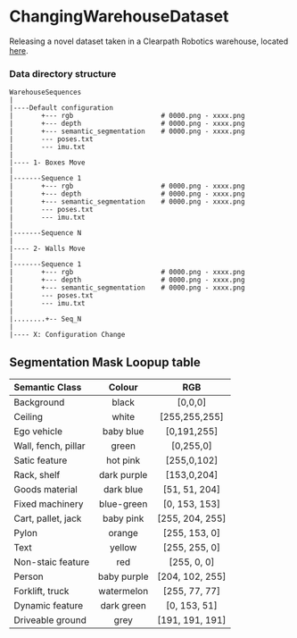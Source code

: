 # ChangingWarehouseDataset
Releasing a novel dataset taken in a Clearpath Robotics warehouse, located [here](https://drive.google.com/drive/folders/12-h2OPmlmxLk0Y9C3Hr5glkalUp66oEJ?usp=sharing).


### Data directory structure
```
WarehouseSequences
|
|----Default configuration
|       +--- rgb                      # 0000.png - xxxx.png      
|       +--- depth                    # 0000.png - xxxx.png
|       +--- semantic_segmentation    # 0000.png - xxxx.png     
|       --- poses.txt 
|       --- imu.txt 
|
|---- 1- Boxes Move  
|
|-------Sequence 1
|       +--- rgb                      # 0000.png - xxxx.png      
|       +--- depth                    # 0000.png - xxxx.png
|       +--- semantic_segmentation    # 0000.png - xxxx.png     
|       --- poses.txt 
|       --- imu.txt 
|
|-------Sequence N
|
|---- 2- Walls Move
|
|-------Sequence 1
|       +--- rgb                      # 0000.png - xxxx.png      
|       +--- depth                    # 0000.png - xxxx.png
|       +--- semantic_segmentation    # 0000.png - xxxx.png     
|       --- poses.txt 
|       --- imu.txt 
|
|........+-- Seq_N
|
|---- X: Configuration Change
```
## Segmentation Mask Loopup table

| Semantic Class     | Colour | RGB     |
|:----      |    :----:   |          :----:|
| Background      | black       | [0,0,0]   |
| Ceiling   | white       | [255,255,255]     |
| Ego vehicle   | baby blue        | [0,191,255]      |
| Wall, fench, pillar   | green       | [0,255,0]      |
| Satic feature   | hot pink        | [255,0,102]      |
| Rack, shelf   | dark purple       | [153,0,204]     |
| Goods material   | dark blue       | [51, 51, 204]    |
| Fixed machinery  | blue-green        | [0, 153, 153]     |
| Cart, pallet, jack   | baby pink        | [255, 204, 255]    |
| Pylon  |orange        |[255, 153, 0]      |
| Text   | yellow        | [255, 255, 0]     |
| Non-staic feature   | red        | [255, 0, 0]       |
| Person   | baby purple        | [204, 102, 255]      |
| Forklift, truck   | watermelon         | [255, 77, 77]      |
| Dynamic feature  | dark green       | [0, 153, 51]     |
| Driveable ground   | grey        | [191, 191, 191]      |
